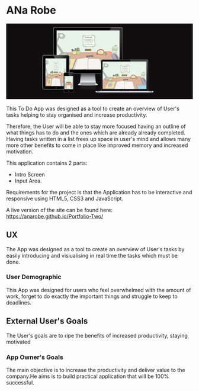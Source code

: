 # ANa Robe
![alt text](assets/img/Screenshot%202022-06-16%20181051.png)

This To Do App was designed as a tool to create an overview of User's tasks helping to stay organised and increase productivity.

Therefore, the User will be able to stay more focused having an outline of what things has to do and the ones which are already already completed. 
Having tasks written in a list frees up space in user's mind and allows many more other benefits to come in place like improved memory and increased motivation.

This application contains 2 parts: 
- Intro Screen 
- Input Area.

Requirements for the project is that the Application  has to be interactive and responsive using HTML5, CSS3 and JavaScript.

A live version of the site can be found here: https://anarobe.github.io/Portfolio-Two/

## UX

The App was designed as a tool to create an overview of User's tasks by easily introducing and visiualising in real time the tasks which must be done.

### User Demographic

This App was designed for users who feel overwhelmed with the amount of work, forget to do exactly the important things
and struggle to keep to deadlines.

## External User's Goals

The User's goals are to ripe the benefits of increased productivity, staying motivated 

### App Owner's Goals

The main objective is to increase the productivity and deliver value to the company.He aims is to build practical application that will be 100% successful.